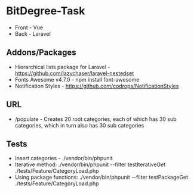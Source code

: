 # BitDegree-Task

- Front - Vue
- Back - Laravel

## Addons/Packages

- Hierarchical lists package for Laravel - https://github.com/lazychaser/laravel-nestedset
- Fonts Awesome v4.7.0 - npm install font-awesome
- Notification Styles - https://github.com/codrops/NotificationStyles

## URL

- /populate - Creates 20 root categories, each of which has 30 sub categories, which in turn also has 30 sub categories

## Tests

- Insert categories - ./vendor/bin/phpunit
- Iterative method: ./vendor/bin/phpunit --filter testIterativeGet ./tests/Feature/CategoryLoad.php 
- Using package functions: ./vendor/bin/phpunit --filter testPackageGet ./tests/Feature/CategoryLoad.php
